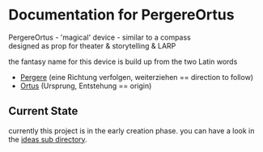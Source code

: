 # Documentation for PergereOrtus

PergereOrtus - 'magical' device - similar to a compass  
designed as prop for theater & storytelling & LARP

the fantasy name for this device is build up from the two Latin words
- [Pergere](http://www.albertmartin.de/latein/?q=pergere) (eine Richtung verfolgen, weiterziehen == direction to follow)
- [Ortus](http://www.albertmartin.de/latein/?q=ortus) (Ursprung, Entstehung == origin)


## Current State
currently this project is in the early creation phase.
you can have a look in the [ideas sub directory](ideas/readme.md).
